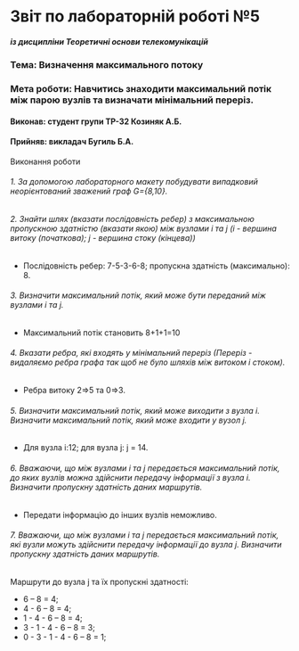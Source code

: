# Звіт по лабораторній роботі №5
##### із дисципліни Теоретичні основи телекомунікацій
### Тема: Визначення максимального потоку
### Мета роботи: Навчитись знаходити максимальний потік між парою вузлів та визначати мінімальний переріз.
#### Виконав: студент групи ТР-32 Козиняк А.Б.
#### Прийняв: викладач Бугиль Б.А.

Виконання роботи
###### 1. За допомогою лабораторного макету побудувати випадковий неорієнтований зважений граф G={8,10}.

###### 2. Знайти шлях (вказати послідовність ребер) з максимальною пропускною здатністю (вказати якою) між вузлами i та j (i - вершина витоку (початкова); j - вершина стоку (кінцева))


* Послідовність ребер: 7-5-3-6-8; пропускна здатність (максимально): 8.
###### 3. Визначити максимальний потік, який може бути переданий між вузлами i та j.
* Максимальний потік становить 8+1+1=10 
###### 4. Вказати ребра, які входять у мінімальний переріз (Переріз - видаляємо ребра графа так щоб не було шляхів між витоком і стоком).
* Ребра витоку 2=>5 та 0=>3. 
###### 5. Визначити максимальний потік, який може виходити з вузла i. Визначити максимальний потік, який може входити у вузол j.
* Для вузла і:12; для вузла j: j = 14.
###### 6. Вважаючи, що між вузлами i та j передається максимальний потік, до яких вузлів можна здійснити передачу інформації з вузла і. Визначити пропускну здатність даних маршрутів.
* Передати інформацію до інших вузлів неможливо.
###### 7. Вважаючи, що між вузлами i та j передається максимальний потік, які вузли можуть здійснити передачу інформації до вузла j. Визначити пропускну здатність даних маршрутів.


Маршрути до вузла j та їх пропускні здатності:
* 6 – 8 = 4;
* 4 - 6 – 8 = 4;
* 1 - 4 - 6 – 8 = 4;
* 3 - 1 - 4 - 6 – 8 = 3;
* 0 - 3 - 1 - 4 - 6 – 8 = 1;




















